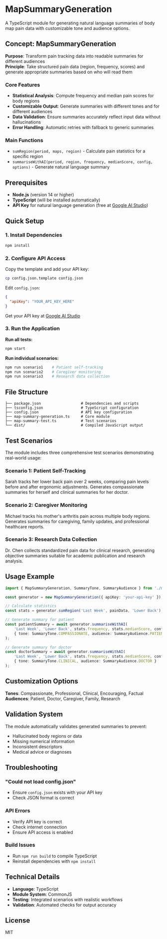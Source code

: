 # MapSummaryGeneration

A TypeScript module for generating natural language summaries of body map pain data with customizable tone and audience options.

## Concept: MapSummaryGeneration

**Purpose**: Transform pain tracking data into readable summaries for different audiences  
**Principle**: Take structured pain data (region, frequency, scores) and generate appropriate summaries based on who will read them

### Core Features
- **Statistical Analysis**: Compute frequency and median pain scores for body regions
- **Customizable Output**: Generate summaries with different tones and for different audiences
- **Data Validation**: Ensure summaries accurately reflect input data without hallucinations
- **Error Handling**: Automatic retries with fallback to generic summaries

### Main Functions
- `sumRegion(period, maps, region)` - Calculate pain statistics for a specific region
- `summariseWithAI(period, region, frequency, medianScore, config, options)` - Generate natural language summary

## Prerequisites

- **Node.js** (version 14 or higher)
- **TypeScript** (will be installed automatically)
- **API Key** for natural language generation (free at [Google AI Studio](https://makersuite.google.com/app/apikey))

## Quick Setup

### 1. Install Dependencies

```bash
npm install
```

### 2. Configure API Access

Copy the template and add your API key:

```bash
cp config.json.template config.json
```

Edit `config.json`:
```json
{
  "apiKey": "YOUR_API_KEY_HERE"
}
```

Get your API key at [Google AI Studio](https://makersuite.google.com/app/apikey)

### 3. Run the Application

**Run all tests:**
```bash
npm start
```

**Run individual scenarios:**
```bash
npm run scenario1    # Patient self-tracking
npm run scenario2    # Caregiver monitoring
npm run scenario3    # Research data collection
```

## File Structure

```
├── package.json                  # Dependencies and scripts
├── tsconfig.json                 # TypeScript configuration
├── config.json                   # API key configuration
├── map-summary-generation.ts     # Core module
├── map-summary-test.ts           # Test scenarios
└── dist/                         # Compiled JavaScript output
```

## Test Scenarios

The module includes three comprehensive test scenarios demonstrating real-world usage:

### Scenario 1: Patient Self-Tracking
Sarah tracks her lower back pain over 2 weeks, comparing pain levels before and after ergonomic adjustments. Generates compassionate summaries for herself and clinical summaries for her doctor.

### Scenario 2: Caregiver Monitoring
Michael tracks his mother's arthritis pain across multiple body regions. Generates summaries for caregiving, family updates, and professional healthcare reports.

### Scenario 3: Research Data Collection
Dr. Chen collects standardized pain data for clinical research, generating objective summaries suitable for academic publication and research analysis.

## Usage Example

```typescript
import { MapSummaryGeneration, SummaryTone, SummaryAudience } from './map-summary-generation';

const generator = new MapSummaryGeneration({ apiKey: 'your-api-key' });

// Calculate statistics
const stats = generator.sumRegion('Last Week', painData, 'Lower Back');

// Generate summary for patient
const patientSummary = await generator.summariseWithAI(
    'Last Week', 'Lower Back', stats.frequency, stats.medianScore, config,
    { tone: SummaryTone.COMPASSIONATE, audience: SummaryAudience.PATIENT }
);

// Generate summary for doctor
const doctorSummary = await generator.summariseWithAI(
    'Last Week', 'Lower Back', stats.frequency, stats.medianScore, config,
    { tone: SummaryTone.CLINICAL, audience: SummaryAudience.DOCTOR }
);
```

## Customization Options

**Tones**: Compassionate, Professional, Clinical, Encouraging, Factual  
**Audiences**: Patient, Doctor, Caregiver, Family, Research

## Validation System

The module automatically validates generated summaries to prevent:
- Hallucinated body regions or data
- Missing numerical information
- Inconsistent descriptors
- Medical advice or diagnoses

## Troubleshooting

### "Could not load config.json"
- Ensure `config.json` exists with your API key
- Check JSON format is correct

### API Errors
- Verify API key is correct
- Check internet connection
- Ensure API access is enabled

### Build Issues
- Run `npm run build` to compile TypeScript
- Reinstall dependencies with `npm install`

## Technical Details

- **Language**: TypeScript
- **Module System**: CommonJS
- **Testing**: Integrated scenarios with realistic workflows
- **Validation**: Automated checks for output accuracy

## License

MIT
